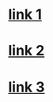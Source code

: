 
# [link 1](https://mailsonpuc.github.io/)


# [link 2](https://mailsonpuc.github.io/pesquisar_anuncios.html)


# [link 3](https://mailsonpuc.github.io/pesquisar_influencers.html)


